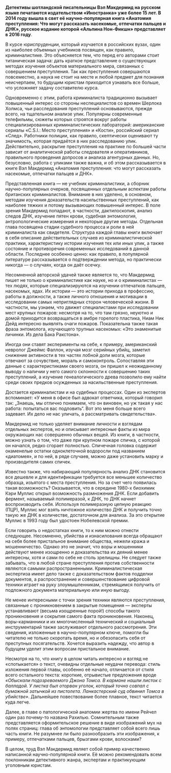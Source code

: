 **Детективы шотландской писательницы Вэл Макдермид на русском языке печатаются издательством «Иностранка» уже более 15 лет. В 2014 году вышла в свет её научно-популярная книга «Анатомия преступления: Что могут рассказать насекомые, отпечатки пальцев и ДНК», русское издание которой «Альпина Нон-Фикшн» представляет в 2016 году**.

В курсе юриспруденции, который изучается в российских вузах, один из наиболее объемных учебников посвящен, как правило, криминалистике. Это объясняется тем, что перед его авторами стоит титаническая задача: дать краткое представление о существующих методах изучения объектов материального мира, связанных с совершением преступления. Так как преступления совершаются повсеместно, а наука не стоит на месте и любой предмет для познания неисчерпаем, то будущим юристам приходится узнавать все больше, что усложняет задачу составителю курса. 

Одновременно с этим, работа криминалиста традиционно вызывает повышенный интерес со стороны неспециалистов со времен Шерлока Холмса, чьи расследования преступлений основываются, прежде всего, на тщательном анализе улик. Популярны современные телефильмы, сюжеты которых строятся вокруг работы специализированных криминалистических лабораторий: американские сериалы «C.S.I.: Место преступления» и «Кости», российский сериал «След». Работники полиции, как правило, скептически оценивают ту значимость, которая придаётся в них расследованию улик. Действительно, раскрытие преступления на практике по большей части зависит от аналитической работы следователя и оперативников, правильного проведения допросов и анализа агентурных данных. Но, безусловно, работа с уликами также важна, и об этом рассказывается в книге Вэл Макдермид «Анатомия преступления: что могут рассказать насекомые, отпечатки пальцев и ДНК». 

Представленная книга — не учебник криминалистики, а сборник научно-популярных очерков, посвященных отдельным аспектам работы британских криминалистов. Внимание в них уделено, в основном, методам изучения доказательств насильственных преступлений, как наиболее тяжких и потому вызывающих повышенный интерес. В поле зрения Макдермид попадают, в частности, дактилоскопия, анализ следов ДНК, изучение пятен крови, судебная энтомология, антропологические измерения и некоторые другие методы. Отдельная глава посвящена стадии судебного процесса и роли в ней криминалиста как свидетеля. Структура каждой главы книги включает в себя описание действительных случаев из криминалистической практики, характеристику истории изучения тех или иных улик, а также состояние и противоречия современных исследований в данной области. Последнее особенно ценно: как правило, в популярной литературе рассказывается о подтверждении метода, но практически никогда — о случаях, когда он даёт осечку. 

Несомненной авторской удачей также является то, что Макдермид пишет не только о криминалистике как науке, но и о криминалистах — тех людях, которые специализируются на изучении отпечатков пальцев, насекомых, ядах. Их истории — это истории прихода в профессию, работы в должности, а также личного отношения и мотивации в исследовании самых неприглядных сторон человеческой жизни. В частности, мы узнаем, что движет специалистами при исследовании мест крупных пожаров: несмотря на то, что там грязно, неуютно и домой приходится возвращаться в амбре горелого пластика, Ниам Ник Дейд интересно выявлять очаги пожаров. Показательна также такая фраза энтомолога, изучающего трупных насекомых: «Это знаменитые личинки. Из дела Бака Ракстона». 

  
Иногда они ставят эксперименты на себе, к примеру, американский невролог Джеймс Фаллон, изучая мозг серийных убийц, заметил снижение активности в тех частях лобной доли мозга, которые отвечают за сочувствие, мораль и самоконтроль. Сопоставляя эти данные с характеристиками своего мозга, он пришел к неожиданному выводу о наличии у него самого склонности к совершению таких преступлений, а изучение генеалогического древа позволило ему найти среди своих предков осужденных за насильственные преступления. 

Достается криминалистам и на судебных процессах. Один из экспертов вспоминает: «У меня в офисе был адвокат ответчика, который говорил так: „Знаешь, мы отлично понимаем, что он виновен, но уж такая у нас работа: попытаться вас подловить“. Вот это меня больше всего задевает. Их дело не нас уличать, а рассматривать свидетельства».

  
Макдермид не только уделяет внимание личности и взглядам отдельных экспертов, но и описывает интересные факты из мира окружающих нас совершенно обычных вещей. Из книги, в частности, можно узнать о том, что даже при крупном пожаре спичка, с которой он начался, редко сгорает полностью. Спичечная головка содержит окаменелые остатки одноклеточной водоросли под названием «диатомея», и по ней, в ряде случаев, можно даже установить марку и производителя самих спичек. 

  
Известно также, что набирающий популярность анализ ДНК становится все дешевле и для идентификации требуется все меньшее количество образца, изъятого с места преступления. Но за счет чего появилась такая возможность? Оказывается, что в середине 1980-х биохимик Кэри Муллис открыл возможность размножения ДНК. Если добавить фермент, называемый полимеразой, к ДНК, то ДНК начнет воспроизводить себя. Используя полимеразную цепную реакцию (ПЦР), Муллис мог взять ничтожное количество ДНК и получить точно такую же ДНК в количестве, достаточном для анализа. За это открытие Муллис в 1993 году был удостоен Нобелевской премии.

  
Если говорить о недостатках книги, то к ним можно отнести следующее. Несомненно, убийства и изнасилования всегда обращают на себя более пристальное внимание общества, нежели кража и мошенничество. Однако это не значит, что воры и мошенники действуют менее изощренно и доказательства их деяний менее интересны, хотя и сами по себе не столь зрелищны. Не следует также забывать, что в любой стране преступления против собственности являются самыми распространенными. Криминалистическая экспертиза имеет дело также с доказательством фактов подделки документов, а распространение и совершенствование цифровой техники играет на руку злоумышленникам, стремящимся получить от подложного документа материальную или иную выгоду. 

  
Не менее интересными с точки зрения техники являются преступления, связанные с проникновением в закрытые помещения — эксперты устанавливают (весьма изощренные порой!) способы такого проникновения и сокрытия самого факта проникновения. Наконец, воры-карманники и их многочисленный технический и социальный инструментарий также заслуживают отдельного рассмотрения. Эти сведения, изложенные в научно-популярном ключе, помогли бы читателю не только скоротать время, но и обезопасить себя от преступных посягательств. Хочется выразить надежду, что автор в будущем уделит этим вопросам пристальное внимание.

  
Несмотря на то, что книгу в целом читать интересно и взгляд не «спотыкается» о текст, очевидны отдельные неудачи перевода: стиль изложения первой главы, особенно её начало, отличается от стиля всего остального текста: короткие, отрывистые предложения вроде _«Обыскали подозреваемого Джона Томса. В кармане нашли листок с балладой. У листка был оторван уголок, который точно совпал с бумажной затычкой из пистолета. Ланкастерский суд обвинил Томса в убийстве»_. Дальнейшее повествование более плавное, текст читается куда легче. 

Далее, в главе о патологической анатомии жертва по имени Рейчел один раз почему-то названа Рахилью. Сомнительным также представляется оформительское решение в виде изображений мух на полях страниц: глава об энтомологии представляет собой всего лишь часть книги. Не разумнее ли было разнообразить эти изображения, к примеру, отпечатками пальцев, брызгами крови, волосками?

  
В целом, труд Вэл Макдермид являет собой пример качественно написанной научно-популярной книги. Её можно рекомендовать всем поклонникам детективного жанра, экспертам и практикующим уголовным юристам.
